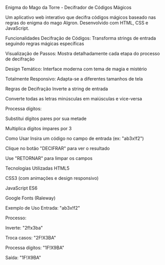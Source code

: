 Enigma do Mago da Torre - Decifrador de Códigos Mágicos



Um aplicativo web interativo que decifra códigos mágicos baseado nas regras do enigma do mago Algron. Desenvolvido com HTML, CSS e JavaScript.

Funcionalidades
Decifração de Códigos: Transforma strings de entrada seguindo regras mágicas específicas

Visualização de Passos: Mostra detalhadamente cada etapa do processo de decifração

Design Temático: Interface moderna com tema de magia e mistério

Totalmente Responsivo: Adapta-se a diferentes tamanhos de tela

Regras de Decifração
Inverte a string de entrada

Converte todas as letras minúsculas em maiúsculas e vice-versa

Processa dígitos:

Substitui dígitos pares por sua metade

Multiplica dígitos ímpares por 3

Como Usar
Insira um código no campo de entrada (ex: "ab3x!f2")

Clique no botão "DECIFRAR" para ver o resultado

Use "RETORNAR" para limpar os campos

Tecnologias Utilizadas
HTML5

CSS3 (com animações e design responsivo)

JavaScript ES6

Google Fonts (Raleway)

Exemplo de Uso
Entrada: "ab3x!f2"

Processo:

Inverte: "2f!x3ba"

Troca casos: "2F!X3BA"

Processa dígitos: "1F!X9BA"

Saída: "1F!X9BA"
